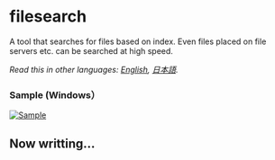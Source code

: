 # filesearch

A tool that searches for files based on index. Even files placed on file servers etc. can be searched at high speed.

*Read this in other languages: [English](README.md), [日本語](README.ja.md).*

### Sample (Windows）

[![Sample](http://img.youtube.com/vi/qOge6BYKGbA/0.jpg)](http://www.youtube.com/watch?v=qOge6BYKGbA)

## Now writting...
